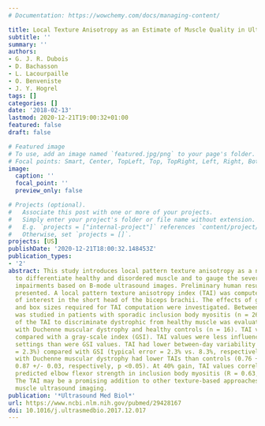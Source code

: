 ```yaml
---
# Documentation: https://wowchemy.com/docs/managing-content/

title: Local Texture Anisotropy as an Estimate of Muscle Quality in Ultrasound Imaging
subtitle: ''
summary: ''
authors:
- G. J. R. Dubois
- D. Bachasson
- L. Lacourpaille
- O. Benveniste
- J. Y. Hogrel
tags: []
categories: []
date: '2018-02-13'
lastmod: 2020-12-21T19:00:32+01:00
featured: false
draft: false

# Featured image
# To use, add an image named `featured.jpg/png` to your page's folder.
# Focal points: Smart, Center, TopLeft, Top, TopRight, Left, Right, BottomLeft, Bottom, BottomRight.
image:
  caption: ''
  focal_point: ''
  preview_only: false

# Projects (optional).
#   Associate this post with one or more of your projects.
#   Simply enter your project's folder or file name without extension.
#   E.g. `projects = ["internal-project"]` references `content/project/deep-learning/index.md`.
#   Otherwise, set `projects = []`.
projects: [US]
publishDate: '2020-12-21T18:00:32.148453Z'
publication_types:
- '2'
abstract: This study introduces local pattern texture anisotropy as a novel parameter
  to differentiate healthy and disordered muscle and to gauge the severity of muscle
  impairments based on B-mode ultrasound images. Preliminary human results are also
  presented. A local pattern texture anisotropy index (TAI) was computed in one region
  of interest in the short head of the biceps brachii. The effects of gain settings
  and box sizes required for TAI computation were investigated. Between-day reliability
  was studied in patients with sporadic inclusion body myositis (n = 26). The ability
  of the TAI to discriminate dystrophic from healthy muscle was evaluated in patients
  with Duchenne muscular dystrophy and healthy controls (n = 16). TAI values were
  compared with a gray-scale index (GSI). TAI values were less influenced by gain
  settings than were GSI values. TAI had lower between-day variability (typical error
  = 2.3%) compared with GSI (typical error = 2.3% vs. 8.3%, respectively). Patients
  with Duchenne muscular dystrophy had lower TAIs than controls (0.76 +/- 0.06 vs.
  0.87 +/- 0.03, respectively, p <0.05). At 40% gain, TAI values correlated with percentage
  predicted elbow flexor strength in inclusion body myositis (R = 0.63, p <0.001).
  The TAI may be a promising addition to other texture-based approaches for quantitative
  muscle ultrasound imaging.
publication: '*Ultrasound Med Biol*'
url: https://www.ncbi.nlm.nih.gov/pubmed/29428167
doi: 10.1016/j.ultrasmedbio.2017.12.017
---
```

